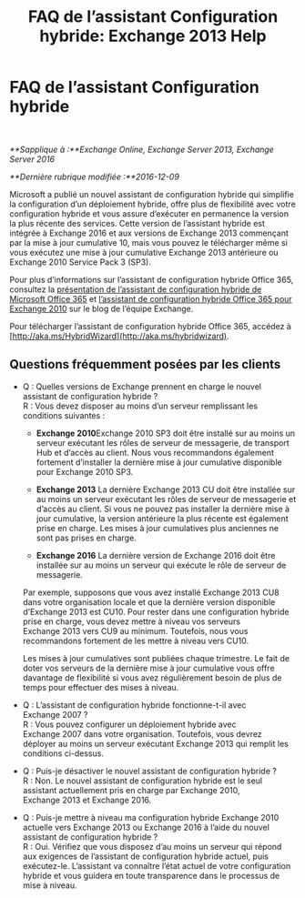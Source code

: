 ﻿---
title: 'FAQ de l’assistant Configuration hybride: Exchange 2013 Help'
TOCTitle: FAQ de l’assistant Configuration hybride
ms:assetid: e911e6e0-e36e-4430-ac36-c745a10d6c26
ms:mtpsurl: https://technet.microsoft.com/fr-fr/library/Mt488940(v=EXCHG.150)
ms:contentKeyID: 72045769
ms.date: 01/10/2018
mtps_version: v=EXCHG.150
ms.translationtype: HT
---

# FAQ de l’assistant Configuration hybride

 

_**Sapplique à :**Exchange Online, Exchange Server 2013, Exchange Server 2016_

_**Dernière rubrique modifiée :**2016-12-09_

Microsoft a publié un nouvel assistant de configuration hybride qui simplifie la configuration d’un déploiement hybride, offre plus de flexibilité avec votre configuration hybride et vous assure d’exécuter en permanence la version la plus récente des services. Cette version de l’assistant hybride est intégrée à Exchange 2016 et aux versions de Exchange 2013 commençant par la mise à jour cumulative 10, mais vous pouvez le télécharger même si vous exécutez une mise à jour cumulative Exchange 2013 antérieure ou Exchange 2010 Service Pack 3 (SP3).

Pour plus d’informations sur l’assistant de configuration hybride Office 365, consultez la [présentation de l’assistant de configuration hybride de Microsoft Office 365](http://go.microsoft.com/fwlink/?linkid=717122) et [l’assistant de configuration hybride Office 365 pour Exchange 2010](http://go.microsoft.com/fwlink/?linkid=730687) sur le blog de l’équipe Exchange.

Pour télécharger l’assistant de configuration hybride Office 365, accédez à [http://aka.ms/HybridWizard](http://aka.ms/hybridwizard).

## Questions fréquemment posées par les clients

  - Q : Quelles versions de Exchange prennent en charge le nouvel assistant de configuration hybride ?  
    R : Vous devez disposer au moins d’un serveur remplissant les conditions suivantes :
    
      - **Exchange 2010**Exchange 2010 SP3 doit être installé sur au moins un serveur exécutant les rôles de serveur de messagerie, de transport Hub et d’accès au client. Nous vous recommandons également fortement d’installer la dernière mise à jour cumulative disponible pour Exchange 2010 SP3.
    
      - **Exchange 2013** La dernière Exchange 2013 CU doit être installée sur au moins un serveur exécutant les rôles de serveur de messagerie et d’accès au client. Si vous ne pouvez pas installer la dernière mise à jour cumulative, la version antérieure la plus récente est également prise en charge. Les mises à jour cumulatives plus anciennes ne sont pas prises en charge.
    
      - **Exchange 2016** La dernière version de Exchange 2016 doit être installée sur au moins un serveur qui exécute le rôle de serveur de messagerie.
    
    Par exemple, supposons que vous avez installé Exchange 2013 CU8 dans votre organisation locale et que la dernière version disponible d’Exchange 2013 est CU10. Pour rester dans une configuration hybride prise en charge, vous devez mettre à niveau vos serveurs Exchange 2013 vers CU9 au minimum. Toutefois, nous vous recommandons fortement de les mettre à niveau vers CU10.
    
    Les mises à jour cumulatives sont publiées chaque trimestre. Le fait de doter vos serveurs de la dernière mise à jour cumulative vous offre davantage de flexibilité si vous avez régulièrement besoin de plus de temps pour effectuer des mises à niveau.

<!-- end list -->

  - Q : L’assistant de configuration hybride fonctionne-t-il avec Exchange 2007 ?  
    R : Vous pouvez configurer un déploiement hybride avec Exchange 2007 dans votre organisation. Toutefois, vous devrez déployer au moins un serveur exécutant Exchange 2013 qui remplit les conditions ci-dessus.

<!-- end list -->

  - Q : Puis-je désactiver le nouvel assistant de configuration hybride ?  
    R : Non. Le nouvel assistant de configuration hybride est le seul assistant actuellement pris en charge par Exchange 2010, Exchange 2013 et Exchange 2016.

<!-- end list -->

  - Q : Puis-je mettre à niveau ma configuration hybride Exchange 2010 actuelle vers Exchange 2013 ou Exchange 2016 à l’aide du nouvel assistant de configuration hybride ?  
    R : Oui. Vérifiez que vous disposez d’au moins un serveur qui répond aux exigences de l’assistant de configuration hybride actuel, puis exécutez-le. L’assistant va connaître l’état actuel de votre configuration hybride et vous guidera en toute transparence dans le processus de mise à niveau.

